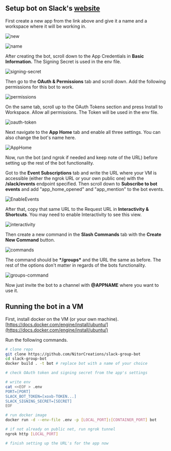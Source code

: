 ## Setup bot on Slack's [website](https://api.slack.com/apps)
First create a new app from the link above and give it a name and a workspace where it will be working in.

![new](new.png)

![name](name.png)

After creating the bot, scroll down to the App Credentials in **Basic Information.** The Signing Secret is used in the env file.

![signing-secret](signing-secret.png)

Then go to the **OAuth & Permissions** tab and scroll down. Add the following permissions for this bot to work.

![permissions](permissions.png)

On the same tab, scroll up to the OAuth Tokens section and press Install to Workspace. Allow all permissions. The Token will be used in the env file.

![oauth-token](oauth-token.png)

Next navigate to the **App Home** tab and enable all three settings. You can also change the bot's name here.

![AppHome](AppHome.png)

Now, run the bot (and ngrok if needed and keep note of the URL) before setting up the rest of the bot functionality.

Got to the **Event Subscriptions** tab and write the URL where your VM is accessible (either the ngrok URL or your own public one) with the **/slack/events** endpoint specified. Then scroll down to **Subscribe to bot events** and add "app_home_opened" and "app_mention" to the bot events.

![EnableEvents](EnableEvents.png)

After that, copy that same URL to the Request URL in **Interactivity & Shortcuts**. You may need to enable Interactivity to see this view.

![interactivity](interactivity.png)

Then create a new command in the **Slash Commands** tab with the **Create New Command** button.

![commands](commands.png)

The command should be **\*/groups\*** and the URL the same as before. The rest of the options don't matter in regards of the bots functionality.

![groups-command](groups-command.png)

Now just invite the bot to a channel with **@APPNAME** where you want to use it.

## Running the bot in a VM
First, install docker on the VM (or your own machine). [https://docs.docker.com/engine/install/ubuntu/](https://docs.docker.com/engine/install/ubuntu/)

Run the following commands.

```bash
# clone repo
git clone https://github.com/NitorCreations/slack-group-bot
cd slack-group-bot
docker build . -t bot # replace bot with a name of your choice

# check OAuth token and signing secret from the app's settings

# write env
cat <<EOF > .env
PORT=[PORT]
SLACK_BOT_TOKEN=[xoxb-TOKEN...]
SLACK_SIGNING_SECRET=[SECRET]
EOF

# run docker image
docker run -d --env-file .env -p [LOCAL_PORT]:[CONTAINER_PORT] bot

# if not already on public net, run ngrok tunnel
ngrok http [LOCAL_PORT]

# finish setting up the URL's for the app now
```
